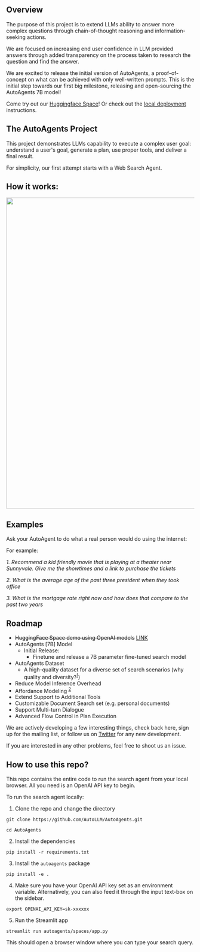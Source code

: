 ## Overview

The purpose of this project is to extend LLMs ability to answer more complex questions through chain-of-thought reasoning and information-seeking actions.

We are focused on increasing end user confidence in LLM provided answers through added transparency on the process taken to research the question and find the answer.

We are excited to release the initial version of AutoAgents, a proof-of-concept on what can be achieved with only well-written prompts. This is the initial step towards our first big milestone, releasing and open-sourcing the AutoAgents 7B model!
 
Come try out our [Huggingface Space](https://huggingface.co/spaces/AutoLLM/AutoAgents)! Or check out the [local deployment](#how-to-use-this-repo) instructions.

## The AutoAgents Project

This project demonstrates LLMs capability to execute a complex user goal: understand a user's goal, generate a plan, use proper tools, and deliver a final result.

For simplicity, our first attempt starts with a Web Search Agent.

## How it works:

<p align="left"><img src="../docs/images/agent.png" width=830/></p>

## Examples

Ask your AutoAgent to do what a real person would do using the internet:

For example:

*1. Recommend a kid friendly movie that is playing at a theater near Sunnyvale. Give me the showtimes and a link to purchase the tickets*

*2. What is the average age of the past three president when they took office*

*3. What is the mortgage rate right now and how does that compare to the past two years*


## Roadmap

* ~~HuggingFace Space demo using OpenAI models~~ [LINK](https://huggingface.co/spaces/AutoLLM/AutoAgents)
* AutoAgents [7B] Model
  * Initial Release:
    * Finetune and release a 7B parameter fine-tuned search model
* AutoAgents Dataset
  * A high-quality dataset for a diverse set of search scenarios (why quality and diversity?<sup>[1](https://arxiv.org/abs/2305.11206)</sup>)
* Reduce Model Inference Overhead
* Affordance Modeling <sup>[2](https://en.wikipedia.org/wiki/Affordance)</sup>
* Extend Support to Additional Tools
* Customizable Document Search set (e.g. personal documents)
* Support Multi-turn Dialogue
* Advanced Flow Control in Plan Execution

We are actively developing a few interesting things, check back here, sign up for the mailing list, or follow us on [Twitter](https://twitter.com/AutoLLM) for any new development.
 
If you are interested in any other problems, feel free to shoot us an issue.

## How to use this repo?

This repo contains the entire code to run the search agent from your local browser. All you need is an OpenAI API key to begin.

To run the search agent locally:

1. Clone the repo and change the directory

  `git clone https://github.com/AutoLLM/AutoAgents.git`

  `cd AutoAgents`

2. Install the dependencies

  `pip install -r requirements.txt`

3. Install the `autoagents` package

  `pip install -e .`

4. Make sure you have your OpenAI API key set as an environment variable. Alternatively, you can also feed it through the input text-box on the sidebar.

  `export OPENAI_API_KEY=sk-xxxxxx`

5. Run the Streamlit app

  `streamlit run autoagents/spaces/app.py`

This should open a browser window where you can type your search query.
